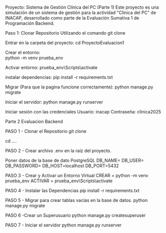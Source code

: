 Proyecto: Sistema de Gestión Clínica del PC (Parte 1)
Este proyecto es una simulación de un sistema de gestión para la actividad "Clínica del PC" de INACAP, desarrollado como parte de la Evaluación Sumativa 1 de Programación Backend. 

Paso 1: Clonar Repositorio Utilizando el comando
git clone 

Entrar en la carpeta del proyecto:
cd ProyectoEvaluacion1

Crear el entorno:         
python -m venv prueba_env 


Activar entorno:
prueba_env\Scripts\activate


instalar dependencias:
pip install -r requirements.txt

Migrar (Para que la pagina funcione correctamente):
python manage.py migrate

Iniciar el servidor:
python manage.py runserver

Iniciar sesión con las credenciales
Usuario: inacap
Contraseña: clinica2025

Parte 2 Evaluacion Backend

PASO 1 - Clonar el Repositorio
git clone

cd  ....

PASO 2 - Crear archivo .env en la raíz del proyecto.

Poner datos de la base de dato PostgreSQL
DB_NAME=
DB_USER=
DB_PASSWORD=
DB_HOST=localhost
DB_PORT=5432

PASO 3 - Crear y Activar un Entorno Virtual
CREAR =
python -m venv prueba_env 
ACTIVAR =
prueba_env\Scripts\activate

PASO 4 - Instalar las Dependencias
pip install -r requirements.txt

PASO 5 - Migrar para crear tablas vacías en la base de datos.
python manage.py migrate

PASO 6 -Crear un Superusuario
python manage.py createsuperuser

PASO 7 - Iniciar el servidor
python manage.py runserver
